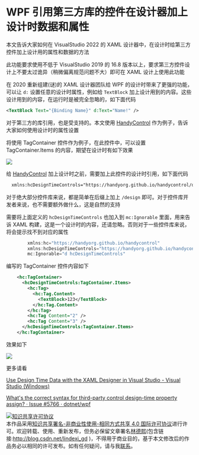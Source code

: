 
# WPF 引用第三方库的控件在设计器加上设计时数据和属性

本文告诉大家如何在 VisualStudio 2022 的 XAML 设计器中，在设计时给第三方控件加上设计用的属性和数据的方法

<!--more-->


<!-- CreateTime:2021/12/4 9:00:38 -->

<!-- 发布 -->

此功能要求使用不低于 VisualStudio 2019 的 16.8 版本以上，要求第三方控件设计上不要太过诡异（稍微偏离规范问题不大）即可在 XAML 设计上使用此功能

在 2020 重新组建(谜)的 XAML 设计器团队给 WPF 的设计时带来了更强的功能，可以让 `d:` 设置任意的设计时属性，例如给 `TextBlock` 加上设计用到的内容。这些设计用到的内容，在运行时是被完全忽略的，如下面代码

```xml
<TextBlock Text="{Binding Name}" d:Text="Name!" />
```

对于第三方的库引用，也是受支持的。本文使用 [HandyControl](https://github.com/HandyOrg/HandyControl) 作为例子，告诉大家如何使用设计时的属性设置

将使用 TagContainer 控件作为例子，在此控件中，可以设置 TagContainer.Items 的内容，期望在设计时有如下效果

<!-- ![](image/WPF 引用第三方库的控件在设计器加上设计时数据和属性/WPF 引用第三方库的控件在设计器加上设计时数据和属性0.png) -->

![](http://cdn.lindexi.site/lindexi%2F202112493354799.jpg)

给 [HandyControl](https://github.com/HandyOrg/HandyControl) 加上设计时之前，需要加上此控件的设计时引用，如下面代码

```xml
  xmlns:hcDesignTimeControls="https://handyorg.github.io/handycontrol/design"
```

对于绝大部分控件库来说，都是简单在后缀上加上 `/design` 即可。对于控件库开发者来说，也不需要额外做什么，这是自然的支持

需要将上面定义的 `hcDesignTimeControls` 也加入到 `mc:Ignorable` 里面，用来告诉 XAML 构建，这是一个设计时的内容，还请忽略。否则对于一些控件库来说，将会提示找不到对应的属性

```csharp
        xmlns:hc="https://handyorg.github.io/handycontrol"
        xmlns:hcDesignTimeControls="https://handyorg.github.io/handycontrol/design"
        mc:Ignorable="d hcDesignTimeControls"
```

编写的 TagContainer 控件内容如下

```xml
    <hc:TagContainer>
      <hcDesignTimeControls:TagContainer.Items>
        <hc:Tag>
          <hc:Tag.Content>
            <TextBlock>123</TextBlock>
          </hc:Tag.Content>
        </hc:Tag>
        <hc:Tag Content="2" />
        <hc:Tag Content="3" />
      </hcDesignTimeControls:TagContainer.Items>
    </hc:TagContainer>
```

效果如下

<!-- ![](image/WPF 引用第三方库的控件在设计器加上设计时数据和属性/WPF 引用第三方库的控件在设计器加上设计时数据和属性1.png) -->

![](http://cdn.lindexi.site/lindexi%2F202112497382482.jpg)

更多请看

[Use Design Time Data with the XAML Designer in Visual Studio - Visual Studio (Windows)](https://docs.microsoft.com/en-us/visualstudio/xaml-tools/xaml-designtime-data?view=vs-2022&WT.mc_id=WD-MVP-5003260 )

[What's the correct syntax for third-party control design-time property assign? · Issue #5766 · dotnet/wpf](https://github.com/dotnet/wpf/issues/5766 )





<a rel="license" href="http://creativecommons.org/licenses/by-nc-sa/4.0/"><img alt="知识共享许可协议" style="border-width:0" src="https://licensebuttons.net/l/by-nc-sa/4.0/88x31.png" /></a><br />本作品采用<a rel="license" href="http://creativecommons.org/licenses/by-nc-sa/4.0/">知识共享署名-非商业性使用-相同方式共享 4.0 国际许可协议</a>进行许可。欢迎转载、使用、重新发布，但务必保留文章署名[林德熙](http://blog.csdn.net/lindexi_gd)(包含链接:http://blog.csdn.net/lindexi_gd )，不得用于商业目的，基于本文修改后的作品务必以相同的许可发布。如有任何疑问，请与我[联系](mailto:lindexi_gd@163.com)。